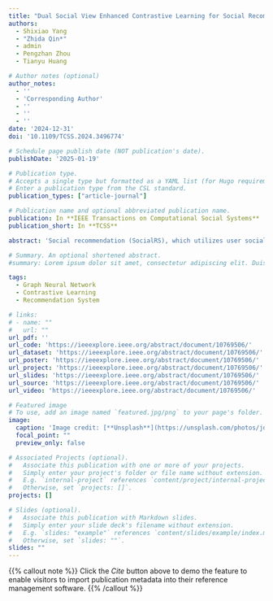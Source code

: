 ```yaml
---
title: "Dual Social View Enhanced Contrastive Learning for Social Recommendation"
authors:
  - Shixiao Yang
  - "Zhida Qin*"
  - admin
  - Pengzhan Zhou
  - Tianyu Huang

# Author notes (optional)
author_notes:
  - ''
  - 'Corresponding Author'
  - ''
  - ''
  - ''
date: '2024-12-31'
doi: '10.1109/TCSS.2024.3496774'

# Schedule page publish date (NOT publication's date).
publishDate: '2025-01-19'

# Publication type.
# Accepts a single type but formatted as a YAML list (for Hugo requirements).
# Enter a publication type from the CSL standard.
publication_types: ["article-journal"]

# Publication name and optional abbreviated publication name.
publication: In **IEEE Transactions on Computational Social Systems**
publication_short: In **TCSS**

abstract: 'Social recommendation (SocialRS), which utilizes user social information to improve recommendation performance, has received increasing attention. Graph neural networks (GNNs) facilitate the integration of both user preference and social features in SocialRS. However, existing techniques face two challenges: i) the inherent sparse supervision signals and noise issues in real-world social networks; ii) current social recommendation methods suffer from the neglect of user preference and social attribute heterogeneity, which hinders the extraction of preference-related information from social networks. Taking inspiration from social enhancement and contrastive learning methods, we propose a social recommendation model DSVC based on dual social view contrastive learning. Specifically, in response to the first challenge, our model derives the consistency factors of users in different augmented social views, which are used to highlight noise-resistant users and jettison preference-independent social relationships in social views. To address the second challenge, we adopt probability vectors generated from consistency factors. These vectors guide the cross-view augmentation process of the interaction graph, which helps supplement social self-supervised signals and effectively avoid noise retained due to indiscriminate augmentation. The baseline model comparison experiment, ablation experiment, parameter adjustment experiment and robustness experiment conducted on three different real-world datasets consistently validated the effectiveness of our model in improving recommendation performance.'

# Summary. An optional shortened abstract.
#summary: Lorem ipsum dolor sit amet, consectetur adipiscing elit. Duis posuere tellus ac convallis placerat. Proin tincidunt magna sed ex sollicitudin condimentum.

tags:
  - Graph Neural Network
  - Contrastive Learning
  - Recommendation System

# links:
# - name: ""
#   url: ""
url_pdf: ''
url_code: 'https://ieeexplore.ieee.org/abstract/document/10769506/'
url_dataset: 'https://ieeexplore.ieee.org/abstract/document/10769506/'
url_poster: 'https://ieeexplore.ieee.org/abstract/document/10769506/'
url_project: 'https://ieeexplore.ieee.org/abstract/document/10769506/'
url_slides: 'https://ieeexplore.ieee.org/abstract/document/10769506/'
url_source: 'https://ieeexplore.ieee.org/abstract/document/10769506/'
url_video: 'https://ieeexplore.ieee.org/abstract/document/10769506/'

# Featured image
# To use, add an image named `featured.jpg/png` to your page's folder. 
image:
  caption: 'Image credit: [**Unsplash**](https://unsplash.com/photos/jdD8gXaTZsc)'
  focal_point: ""
  preview_only: false

# Associated Projects (optional).
#   Associate this publication with one or more of your projects.
#   Simply enter your project's folder or file name without extension.
#   E.g. `internal-project` references `content/project/internal-project/index.md`.
#   Otherwise, set `projects: []`.
projects: []

# Slides (optional).
#   Associate this publication with Markdown slides.
#   Simply enter your slide deck's filename without extension.
#   E.g. `slides: "example"` references `content/slides/example/index.md`.
#   Otherwise, set `slides: ""`.
slides: ""
---
```


{{% callout note %}}
Click the *Cite* button above to demo the feature to enable visitors to import publication metadata into their reference management software.
{{% /callout %}}

